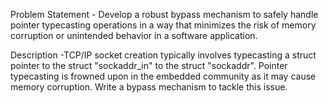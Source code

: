 Problem Statement - Develop a robust bypass mechanism to safely handle pointer typecasting operations in a way that minimizes the risk of memory corruption or unintended behavior in a software application. 

Description -TCP/IP socket creation typically involves typecasting a struct pointer to the struct "sockaddr_in" to the struct "sockaddr". Pointer typecasting is frowned upon in the embedded community as it may cause memory corruption. Write a bypass mechanism to tackle this issue.
